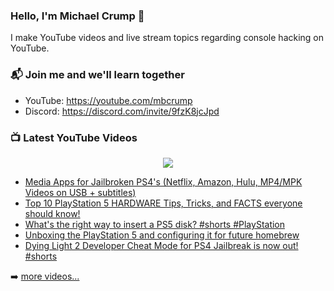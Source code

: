 ### Hello, I'm Michael Crump 👋

I make YouTube videos and live stream topics regarding console hacking on YouTube. 

### 📬 Join me and we'll learn together

- YouTube: https://youtube.com/mbcrump
- Discord: https://discord.com/invite/9fzK8jcJpd

### 📺 Latest YouTube Videos

<div align="center">

[<img src="https://img.shields.io/badge/-Subscribe-red?style=for-the-badge&logo=youtube&logoColor=white"/>](https://www.youtube.com/c/mbcrump?sub_confirmation=1)

</div>

<!-- YOUTUBE:START -->
- [Media Apps for Jailbroken PS4&#39;s &lpar;Netflix, Amazon, Hulu, MP4/MPK Videos on USB + subtitles&rpar;](https://www.youtube.com/watch?v=mIA4XS6U3aw)
- [Top 10 PlayStation 5 HARDWARE Tips, Tricks, and FACTS everyone should know!](https://www.youtube.com/watch?v=zTyoVUXykmE)
- [What&#39;s the right way to insert a PS5 disk? #shorts #PlayStation](https://www.youtube.com/watch?v=jG4VnslbonM)
- [Unboxing the PlayStation 5 and configuring it for future homebrew](https://www.youtube.com/watch?v=A070F_8XY0M)
- [Dying Light 2 Developer Cheat Mode for PS4 Jailbreak is now out! #shorts](https://www.youtube.com/watch?v=20KpwBHpcQI)
<!-- YOUTUBE:END -->

➡️ [more videos...](https://youtube.com/mbcrump)


